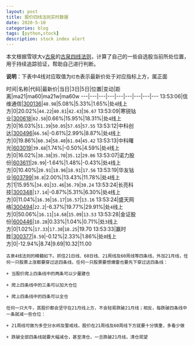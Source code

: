 ```yaml
---
layout: post
title: 股价四线法则实时数据
date: 2020-5-10
categories: blog
tags: [python,stock]
description: stock index alert
---
```



本文根据雪球大v[古泉](https://xueqiu.com/u/7148646888)的[古泉四线法则](https://xueqiu.com/7148646888/130498192)，计算了自己的一些自选股当前所处位置，用于持续追踪验证，帮助自己进行判断。

**说明**：下表中4线对应取值为`红色`表示最新价处于对应指标上方，属正面

时间|名称|代码|最新价|当日|3日|5日|位置|变动|距离|ma21|ma60|ma21w|ma60w
---|---|---|---|---|---|---|---|---
13:53:06|信维通信|[300136](https://xueqiu.com/S/SZ300136)|`48.98`|5.08%|5.33%|1.65%|处`4`线上方|0|20.02%|`44.22`|`40.81`|`42.43`|`36.67`
13:53:09|寒锐钴业|[300618](https://xueqiu.com/S/SZ300618)|`62.58`|0.66%|15.95%|18.31%|处`4`线上方|0|16.03%|`51.39`|`50.05`|`57.65`|`57.55`
13:53:12|中科创达|[300496](https://xueqiu.com/S/SZ300496)|`66.56`|-0.61%|2.99%|8.87%|处`4`线上方|0|19.86%|`60.34`|`58.40`|`61.04`|`45.42`
13:53:13|中科曙光|[603019](https://xueqiu.com/S/SH603019)|`39.68`|1.74%|-0.50%|4.59%|处`4`线上方|0|16.02%|`38.38`|`35.70`|`35.12`|`29.06`
13:53:07|诺力股份|[603611](https://xueqiu.com/S/SH603611)|`20.99`|-1.64%|1.48%|-0.43%|处`4`线上方|0|10.40%|`20.91`|`18.96`|`18.91`|`17.56`
13:53:19|华友钴业|[603799](https://xueqiu.com/S/SH603799)|`38.8`|2.00%|13.43%|11.78%|处`4`线上方|1|15.95%|`34.01`|`33.46`|`36.79`|`30.24`
13:53:24|长亮科技|[300348](https://xueqiu.com/S/SZ300348)|`17.14`|-0.87%|5.31%|6.30%|处`4`线上方|0|11.04%|`16.36`|`16.17`|`16.57`|`13.16`
13:53:24|盛天网络|[300494](https://xueqiu.com/S/SZ300494)|`22.2`|-6.37%|19.77%|29.91%|处`4`线上方|0|50.06%|`16.11`|`14.68`|`15.09`|`13.53`
13:53:28|金证股份|[600446](https://xueqiu.com/S/SH600446)|`18.28`|0.33%|1.04%|0.71%|处`3`线上方|0|1.02%|`17.33`|`17.30`|`18.25`|19.70
13:53:33|赢时胜|[300377](https://xueqiu.com/S/SZ300377)|`8.59`|-0.12%|2.33%|1.86%|处`0`线上方|0|-12.94%|8.74|9.69|10.32|11.00

```
古泉4线法则的精髓如下。抓住21日线、60日线、21周线及60周线等四条线，外加21月线，任何一只股票上涨都要穿过这四条线，任何一只股票要想爆雷也要先下穿过这四条线：

+ 当股价爬上四条线中的两条可以少量建仓

+ 爬上四条线中的三条可以加大仓位

+ 爬上四条线中的四条可以全仓

任何一只大牛，其股价都会坚守在21月线上方，不会轻易跌破21月线；相反，每跌破四条线中一条就减一些仓位：

+ 21周线可做为多空分水岭及警戒线，股价在21周线及60周线下方就要十分慎重，多看少做

+ 跌破全部四条线就要大幅减仓，甚至清仓，一旦跌破21月线，清仓观望
```